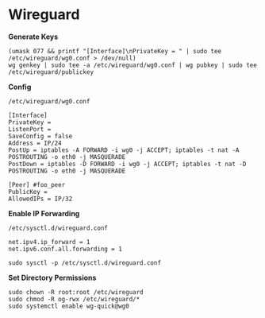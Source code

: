 # Wireguard 

**Generate Keys**

```
(umask 077 && printf "[Interface]\nPrivateKey = " | sudo tee /etc/wireguard/wg0.conf > /dev/null)
wg genkey | sudo tee -a /etc/wireguard/wg0.conf | wg pubkey | sudo tee /etc/wireguard/publickey
```

**Config**

`/etc/wireguard/wg0.conf`

```
[Interface]
PrivateKey = 
ListenPort = 
SaveConfig = false
Address = IP/24
PostUp = iptables -A FORWARD -i wg0 -j ACCEPT; iptables -t nat -A POSTROUTING -o eth0 -j MASQUERADE
PostDown = iptables -D FORWARD -i wg0 -j ACCEPT; iptables -t nat -D POSTROUTING -o eth0 -j MASQUERADE

[Peer] #foo_peer
PublicKey = 
AllowedIPs = IP/32
```

**Enable IP Forwarding**

`/etc/sysctl.d/wireguard.conf`

```
net.ipv4.ip_forward = 1
net.ipv6.conf.all.forwarding = 1
```

`sudo sysctl -p /etc/sysctl.d/wireguard.conf`

**Set Directory Permissions**

```
sudo chown -R root:root /etc/wireguard
sudo chmod -R og-rwx /etc/wireguard/*
sudo systemctl enable wg-quick@wg0
```